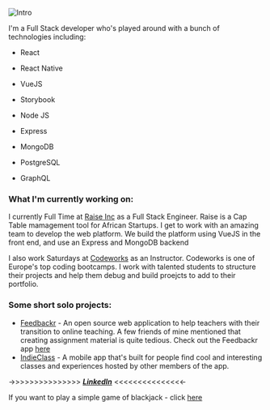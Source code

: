 ![Intro](https://media.giphy.com/media/QXUc28aPXHKIJxXs80/giphy.gif)

I'm a Full Stack developer who's played around with a bunch of technologies including:
- React
- React Native
- VueJS
- Storybook

- Node JS
- Express
- MongoDB
- PostgreSQL
- GraphQL

### What I'm currently working on:
I currently Full Time at [Raise Inc](https://www.getraise.io/) as a Full Stack Engineer. Raise is a Cap Table mamagement tool for African Startups. I get to work with an amazing team to develop the web platform. We build the platform using VueJS in the front end, and use an Express and MongoDB backend

I also work Saturdays at [Codeworks](https://codeworks.me/) as an Instructor. Codeworks is one of Europe's top coding bootcamps. I work with talented students to structure their projects and help them debug and build proejcts to add to their portfolio.

### Some short solo projects:
- [Feedbackr](https://github.com/RushabhM2/feedbackr) - An open source web application to help teachers with their transition to online teaching. A few friends of mine mentioned that creating assignment material is quite tedious. Check out the Feedbackr app [here](https://feedbackr-assessment.herokuapp.com/view-quizzes)
- [IndieClass](https://github.com/chamley/indieclass) - A mobile app that's built for people find cool and interesting classes and experiences hosted by other members of the app.

 ->>>>>>>>>>>>>>>  ***[LinkedIn](https://www.linkedin.com/in/rushabhm2/)***  <<<<<<<<<<<<<<<-

If you want to play a simple game of blackjack - click [here](https://blackjack-11.herokuapp.com/)
